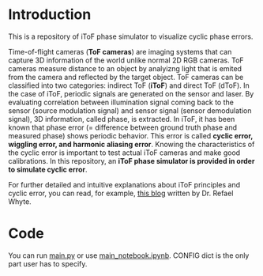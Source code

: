 # Introduction
This is a repository of iToF phase simulator to visualize cyclic phase errors.

Time-of-flight cameras (**ToF cameras**) are imaging systems that can capture 3D information of the world unlike normal 2D RGB cameras. ToF cameras measure distance to an object by analyizng light that is emited from the camera and reflected by the target object. ToF cameras can be classified into two categories: indirect ToF (**iToF**) and direct ToF (dToF). In the case of iToF, periodic signals are generated on the sensor and laser. By evaluating correlation between illumination signal coming back to the sensor (source modulation signal) and sensor signal (sensor demodulation signal), 3D information, called phase, is extracted. In iToF, it has been known that phase error (= difference between ground truth phase and measured phase) shows periodic behavior. This error is called **cyclic error, wiggling error, and harmonic aliasing error**. Knowing the characteristics of the cyclic error is important to test actual iToF cameras and make good calibrations. In this repository, an **iToF phase simulator is provided in order to simulate cyclic error**.

For further detailed and intuitive explanations about iToF principles and cyclic error, you can read, for example, [this blog](https://medium.com/chronoptics-time-of-flight/harmonic-aliasing-wiggle-error-in-indirect-time-of-flight-depth-cameras-efa1632d4d1b) written by Dr. Refael Whyte. 

# Code
You can run [main.py](https://github.com/ksonod/itof_cyclic_error_simulator/blob/main/main.py) or use [main_notebook.ipynb](https://github.com/ksonod/itof_cyclic_error_simulator/blob/main/main_notebook.ipynb). CONFIG dict is the only part user has to specify.
